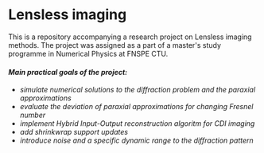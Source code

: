 # Lensless imaging
This is a repository accompanying a research project on Lensless imaging methods. The project was assigned as a part of a master's study programme in Numerical Physics at FNSPE CTU. 

#### _Main practical goals of the project:_ 
- _simulate numerical solutions to the diffraction problem and the paraxial approximations_
- _evaluate the deviation of paraxial approximations for changing Fresnel number_
- _implement Hybrid Input-Output reconstruction algoritm for CDI imaging_
- _add shrinkwrap support updates_
- _introduce noise and a specific dynamic range to the diffraction pattern_
  

